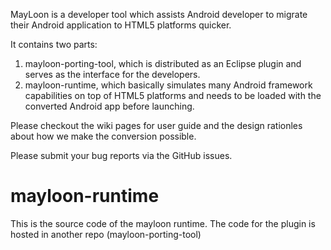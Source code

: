 MayLoon is a developer tool which assists Android developer to migrate their Android application to HTML5 platforms quicker.


It contains two parts:
  1. mayloon-porting-tool, which is distributed as an Eclipse plugin and serves as the interface for the developers.
  2. mayloon-runtime, which basically simulates many Android framework capabilities on top of HTML5 platforms and needs to
  be loaded with the converted Android app before launching.
  
Please checkout the wiki pages for user guide and the design rationles about how we make the conversion possible.

Please submit your bug reports via the GitHub issues.
  
mayloon-runtime
===============

This is the source code of the mayloon runtime. The code for the plugin is hosted in another repo (mayloon-porting-tool)
